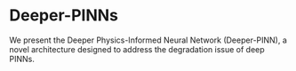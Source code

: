 # Deeper-PINNs

We present the Deeper Physics-Informed Neural Network (Deeper-PINN), a novel architecture designed to address the degradation issue of deep PINNs.
